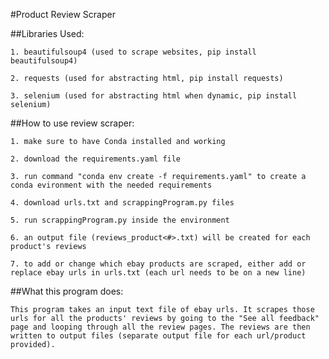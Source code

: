 #Product Review Scraper

##Libraries Used:

    1. beautifulsoup4 (used to scrape websites, pip install beautifulsoup4)

    2. requests (used for abstracting html, pip install requests)

    3. selenium (used for abstracting html when dynamic, pip install selenium)


##How to use review scraper:

    1. make sure to have Conda installed and working

    2. download the requirements.yaml file

    3. run command "conda env create -f requirements.yaml" to create a conda evironment with the needed requirements

    4. download urls.txt and scrappingProgram.py files

    5. run scrappingProgram.py inside the environment

    6. an output file (reviews_product<#>.txt) will be created for each product's reviews

    7. to add or change which ebay products are scraped, either add or replace ebay urls in urls.txt (each url needs to be on a new line)


##What this program does:

    This program takes an input text file of ebay urls. It scrapes those urls for all the products' reviews by going to the "See all feedback" page and looping through all the review pages. The reviews are then written to output files (separate output file for each url/product provided).